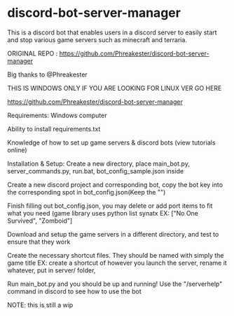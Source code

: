 # discord-bot-server-manager
This is a discord bot that enables users in a discord server to easily start and stop various game servers such as minecraft and terraria.

ORIGINAL REPO : https://github.com/Phreakester/discord-bot-server-manager

Big thanks to @Phreakester
 
THIS IS WINDOWS ONLY IF YOU ARE LOOKING FOR LINUX VER GO HERE

https://github.com/Phreakester/discord-bot-server-manager

Requirements:
Windows computer

Ability to install requirements.txt
  
Knowledge of how to set up game servers & discord bots (view tutorials online)


Installation & Setup:
Create a new directory, place main_bot.py, server_commands.py, run.bat, bot_config_sample.json inside

Create a new discord project and corresponding bot, copy the bot key into the corresponding spot in bot_config.json(Keep the "")

Finish filling out bot_config.json, you may delete or add port items to fit what you need (game library uses python list synatx EX: ["No One Survived", "Zomboid"]

Download and setup the game servers in a different directory, and test to ensure that they work

Create the necessary shortcut files. They should be named with simply the game title EX: create a shortcut of however you launch the server, rename it whatever, put in server/ folder, 

Run main_bot.py and you should be up and running! Use the "/serverhelp" command in discord to see how to use the bot


NOTE:
this is still a wip 
